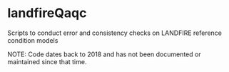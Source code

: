 # landfireQaqc
Scripts to conduct error and consistency checks on LANDFIRE reference condition models

NOTE: Code dates back to 2018 and has not been documented or maintained since that time.
